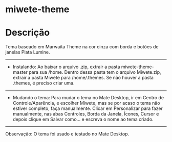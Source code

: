 # miwete-theme
# Descrição
Tema baseado em Marwaita Theme na cor cinza com borda e botões de janelas Plata Lumine.
_____
* Instalando: Ao baixar o arquivo .zip, extrair a pasta miwete-theme-master para sua /home. Dentro dessa pasta tem o arquivo Miwete.zip, extrair a pasta Miwete para /home/.themes. Se não houver a pasta .themes, é preciso criar uma.
_____
* Mudando o tema: Para mudar o tema no Mate Desktop, ir em Centro de Controle/Aparência, e escolher Miwete, mas se por acaso o tema não estiver completo, faça manualmente. Clicar em Personalizar para fazer manualmente, nas abas Controles, Borda da Janela, Ícones, Cursor e depois clique em Salvar como... e escreva o nome ao tema criado.
_____
Observação: O tema foi usado e testado no Mate Desktop.
